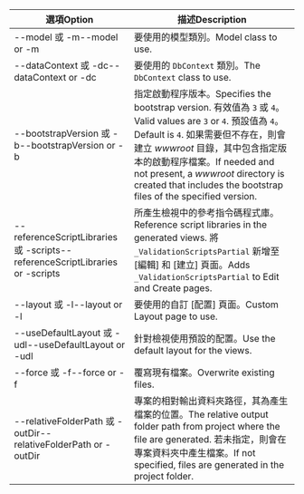 <!-- Options common to Razor Pages and Controller -->
| <span data-ttu-id="f32c2-101">選項</span><span class="sxs-lookup"><span data-stu-id="f32c2-101">Option</span></span>               | <span data-ttu-id="f32c2-102">描述</span><span class="sxs-lookup"><span data-stu-id="f32c2-102">Description</span></span>|
| ----------------- | ------------ |
| <span data-ttu-id="f32c2-103">--model 或 -m</span><span class="sxs-lookup"><span data-stu-id="f32c2-103">--model or -m</span></span>  | <span data-ttu-id="f32c2-104">要使用的模型類別。</span><span class="sxs-lookup"><span data-stu-id="f32c2-104">Model class to use.</span></span> |
| <span data-ttu-id="f32c2-105">--dataContext 或 -dc</span><span class="sxs-lookup"><span data-stu-id="f32c2-105">--dataContext or -dc</span></span>  | <span data-ttu-id="f32c2-106">要使用的 `DbContext` 類別。</span><span class="sxs-lookup"><span data-stu-id="f32c2-106">The `DbContext` class to use.</span></span> |
| <span data-ttu-id="f32c2-107">--bootstrapVersion 或 -b</span><span class="sxs-lookup"><span data-stu-id="f32c2-107">--bootstrapVersion or -b</span></span>  | <span data-ttu-id="f32c2-108">指定啟動程序版本。</span><span class="sxs-lookup"><span data-stu-id="f32c2-108">Specifies the bootstrap version.</span></span> <span data-ttu-id="f32c2-109">有效值為 `3` 或 `4`。</span><span class="sxs-lookup"><span data-stu-id="f32c2-109">Valid values are `3` or `4`.</span></span> <span data-ttu-id="f32c2-110">預設值為 `4`。</span><span class="sxs-lookup"><span data-stu-id="f32c2-110">Default is `4`.</span></span> <span data-ttu-id="f32c2-111">如果需要但不存在，則會建立 *wwwroot* 目錄，其中包含指定版本的啟動程序檔案。</span><span class="sxs-lookup"><span data-stu-id="f32c2-111">If needed and not present, a *wwwroot* directory is created that includes the bootstrap files of the specified version.</span></span> |
| <span data-ttu-id="f32c2-112">--referenceScriptLibraries 或 -scripts</span><span class="sxs-lookup"><span data-stu-id="f32c2-112">--referenceScriptLibraries or -scripts</span></span> |  <span data-ttu-id="f32c2-113">所產生檢視中的參考指令碼程式庫。</span><span class="sxs-lookup"><span data-stu-id="f32c2-113">Reference script libraries in the generated views.</span></span> <span data-ttu-id="f32c2-114">將 `_ValidationScriptsPartial` 新增至 [編輯] 和 [建立] 頁面。</span><span class="sxs-lookup"><span data-stu-id="f32c2-114">Adds `_ValidationScriptsPartial` to Edit and Create pages.</span></span> |
| <span data-ttu-id="f32c2-115">--layout 或 -l</span><span class="sxs-lookup"><span data-stu-id="f32c2-115">--layout or -l</span></span> | <span data-ttu-id="f32c2-116">要使用的自訂 [配置] 頁面。</span><span class="sxs-lookup"><span data-stu-id="f32c2-116">Custom Layout page to use.</span></span> |
| <span data-ttu-id="f32c2-117">--useDefaultLayout 或 -udl</span><span class="sxs-lookup"><span data-stu-id="f32c2-117">--useDefaultLayout or -udl</span></span> | <span data-ttu-id="f32c2-118">針對檢視使用預設的配置。</span><span class="sxs-lookup"><span data-stu-id="f32c2-118">Use the default layout for the views.</span></span> |
| <span data-ttu-id="f32c2-119">--force 或 -f</span><span class="sxs-lookup"><span data-stu-id="f32c2-119">--force or -f</span></span> | <span data-ttu-id="f32c2-120">覆寫現有檔案。</span><span class="sxs-lookup"><span data-stu-id="f32c2-120">Overwrite existing files.</span></span> |
| <span data-ttu-id="f32c2-121">--relativeFolderPath 或 -outDir</span><span class="sxs-lookup"><span data-stu-id="f32c2-121">--relativeFolderPath or -outDir</span></span> | <span data-ttu-id="f32c2-122">專案的相對輸出資料夾路徑，其為產生檔案的位置。</span><span class="sxs-lookup"><span data-stu-id="f32c2-122">The relative output folder path from project where the file are generated.</span></span> <span data-ttu-id="f32c2-123">若未指定，則會在專案資料夾中產生檔案。</span><span class="sxs-lookup"><span data-stu-id="f32c2-123">If not specified, files are generated in the project folder.</span></span> |